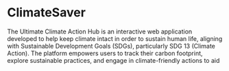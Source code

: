 # ClimateSaver
The Ultimate Climate Action Hub is an interactive web application developed to help keep climate intact in order to sustain human life, aligning with Sustainable Development Goals (SDGs), particularly SDG 13 (Climate Action). The platform empowers users to track their carbon footprint, explore sustainable practices, and engage in climate-friendly actions to aid

